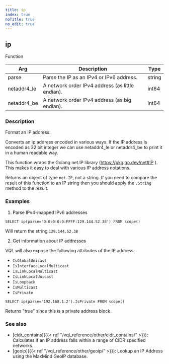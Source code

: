 ```yaml
---
title: ip
index: true
noTitle: true
no_edit: true
---
```




<div class="vql_item"></div>


## ip
<span class='vql_type label label-warning pull-right page-header'>Function</span>



<div class="vqlargs"></div>

Arg | Description | Type
----|-------------|-----
parse|Parse the IP as an IPv4 or IPv6 address.|string
netaddr4_le|A network order IPv4 address (as little endian).|int64
netaddr4_be|A network order IPv4 address (as big endian).|int64

### Description

Format an IP address.

Converts an ip address encoded in various ways. If the IP address is encoded
as 32 bit integer we can use netaddr4_le or netaddr4_be to print it in a
human readable way.

This function wraps the Golang net.IP library (https://pkg.go.dev/net#IP ).
This makes it easy to deal with various IP address notations.

Returns an object of type `net.IP`, not a string. If you need to compare the
result of this function to an IP string then you should apply the `.String`
method to the result.

### Examples

1. Parse IPv4-mapped IPv6 addresses

```vql
SELECT ip(parse='0:0:0:0:0:FFFF:129.144.52.38') FROM scope()
```

Will return the string `129.144.52.38`

2. Get information about IP addresses

VQL will also expose the following attributes of the IP address:

- `IsGlobalUnicast`
- `IsInterfaceLocalMulticast`
- `IsLinkLocalMulticast`
- `IsLinkLocalUnicast`
- `IsLoopback`
- `IsMulticast`
- `IsPrivate`

```vql
SELECT ip(parse='192.168.1.2').IsPrivate FROM scope()
```

Returns "true" since this is a private address block.

### See also

- [cidr_contains]({{< ref "/vql_reference/other/cidr_contains/" >}}):
  Calculates if an IP address falls within a range of CIDR specified networks.
- [geoip]({{< ref "/vql_reference/other/geoip/" >}}): Lookup an IP Address
  using the MaxMind GeoIP database.


